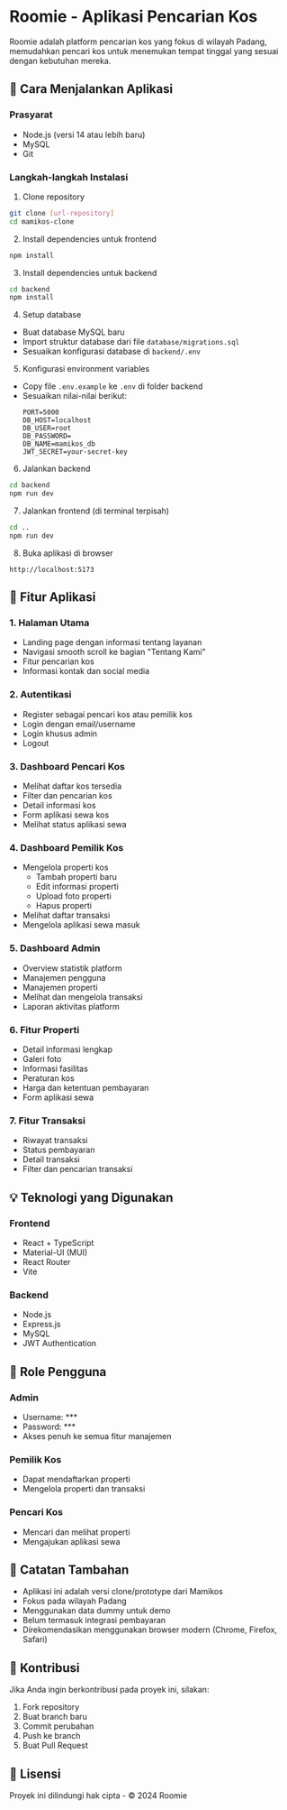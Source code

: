 # Roomie - Aplikasi Pencarian Kos

Roomie adalah platform pencarian kos yang fokus di wilayah Padang, memudahkan pencari kos untuk menemukan tempat tinggal yang sesuai dengan kebutuhan mereka.

## 🚀 Cara Menjalankan Aplikasi

### Prasyarat
- Node.js (versi 14 atau lebih baru)
- MySQL
- Git

### Langkah-langkah Instalasi

1. Clone repository
```bash
git clone [url-repository]
cd mamikos-clone
```

2. Install dependencies untuk frontend
```bash
npm install
```

3. Install dependencies untuk backend
```bash
cd backend
npm install
```

4. Setup database
- Buat database MySQL baru
- Import struktur database dari file `database/migrations.sql`
- Sesuaikan konfigurasi database di `backend/.env`

5. Konfigurasi environment variables
- Copy file `.env.example` ke `.env` di folder backend
- Sesuaikan nilai-nilai berikut:
  ```
  PORT=5000
  DB_HOST=localhost
  DB_USER=root
  DB_PASSWORD=
  DB_NAME=mamikos_db
  JWT_SECRET=your-secret-key
  ```

6. Jalankan backend
```bash
cd backend
npm run dev
```

7. Jalankan frontend (di terminal terpisah)
```bash
cd ..
npm run dev
```

8. Buka aplikasi di browser
```
http://localhost:5173
```

## 🎯 Fitur Aplikasi

### 1. Halaman Utama
- Landing page dengan informasi tentang layanan
- Navigasi smooth scroll ke bagian "Tentang Kami"
- Fitur pencarian kos
- Informasi kontak dan social media

### 2. Autentikasi
- Register sebagai pencari kos atau pemilik kos
- Login dengan email/username
- Login khusus admin
- Logout

### 3. Dashboard Pencari Kos
- Melihat daftar kos tersedia
- Filter dan pencarian kos
- Detail informasi kos
- Form aplikasi sewa kos
- Melihat status aplikasi sewa

### 4. Dashboard Pemilik Kos
- Mengelola properti kos
  - Tambah properti baru
  - Edit informasi properti
  - Upload foto properti
  - Hapus properti
- Melihat daftar transaksi
- Mengelola aplikasi sewa masuk

### 5. Dashboard Admin
- Overview statistik platform
- Manajemen pengguna
- Manajemen properti
- Melihat dan mengelola transaksi
- Laporan aktivitas platform

### 6. Fitur Properti
- Detail informasi lengkap
- Galeri foto
- Informasi fasilitas
- Peraturan kos
- Harga dan ketentuan pembayaran
- Form aplikasi sewa

### 7. Fitur Transaksi
- Riwayat transaksi
- Status pembayaran
- Detail transaksi
- Filter dan pencarian transaksi

## 💡 Teknologi yang Digunakan

### Frontend
- React + TypeScript
- Material-UI (MUI)
- React Router
- Vite

### Backend
- Node.js
- Express.js
- MySQL
- JWT Authentication

## 👥 Role Pengguna

### Admin
- Username: ***
- Password: ***
- Akses penuh ke semua fitur manajemen

### Pemilik Kos
- Dapat mendaftarkan properti
- Mengelola properti dan transaksi

### Pencari Kos
- Mencari dan melihat properti
- Mengajukan aplikasi sewa

## 📝 Catatan Tambahan

- Aplikasi ini adalah versi clone/prototype dari Mamikos
- Fokus pada wilayah Padang
- Menggunakan data dummy untuk demo
- Belum termasuk integrasi pembayaran
- Direkomendasikan menggunakan browser modern (Chrome, Firefox, Safari)

## 🤝 Kontribusi

Jika Anda ingin berkontribusi pada proyek ini, silakan:
1. Fork repository
2. Buat branch baru
3. Commit perubahan
4. Push ke branch
5. Buat Pull Request

## 📄 Lisensi

Proyek ini dilindungi hak cipta - © 2024 Roomie
